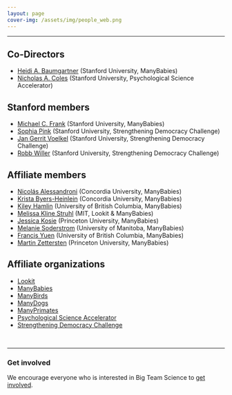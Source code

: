 ```yaml
---
layout: page
cover-img: /assets/img/people_web.png
---
```



***

## Co-Directors
* [Heidi A. Baumgartner](https://profiles.stanford.edu/heidi-baumgartner) (Stanford University, ManyBabies)
* [Nicholas A. Coles](https://hai.stanford.edu/people/nicholas-coles) (Stanford University, Psychological Science Accelerator)

## Stanford members
* [Michael C. Frank](https://web.stanford.edu/~mcfrank/) (Stanford University, ManyBabies)
* [Sophia Pink](http://www.sophiapink.com) (Stanford University, Strengthening Democracy Challenge)
* [Jan Gerrit Voelkel](https://sociology.stanford.edu/people/jan-gerrit-voelkel) (Stanford University, Strengthening Democracy Challenge)
* [Robb Willer](https://sociology.stanford.edu/people/robb-willer) (Stanford University, Strengthening Democracy Challenge)

## Affiliate members
* [Nicolás Alessandroni](http://infantresearch.ca/team) (Concordia University, ManyBabies)
* [Krista Byers-Heinlein](https://www.concordia.ca/artsci/psychology/faculty.html?fpid=krista-byers-heinlein) (Concordia University, ManyBabies)
* [Kiley Hamlin](https://psych.ubc.ca/profile/kiley-hamlin/) (University of British Columbia, ManyBabies)
* [Melissa Kline Struhl](http://www.melissaklinestruhl.com) (MIT, Lookit & ManyBabies)
* [Jessica Kosie](https://jkosie.github.io) (Princeton University, ManyBabies)
* [Melanie Soderstrom](https://home.cc.umanitoba.ca/~soderstr/) (University of Manitoba, ManyBabies)
* [Francis Yuen](https://cic.psych.ubc.ca/) (University of British Columbia, ManyBabies)
* [Martin Zettersten](https://mzettersten.github.io) (Princeton University, ManyBabies)


## Affiliate organizations
* [Lookit](https://lookit.mit.edu)
* [ManyBabies](manybabies.github.io)
* [ManyBirds](http://themanybirds.com)
* [ManyDogs](https://manydogsproject.github.io)
* [ManyPrimates](https://manyprimates.github.io)
* [Psychological Science Accelerator](https://psysciacc.org)
* [Strengthening Democracy Challenge](https://www.strengtheningdemocracychallenge.org)
<br>

***


### Get involved
We encourage everyone who is interested in Big Team Science to [get involved]({{site.baseurl}}/get_involved/).


